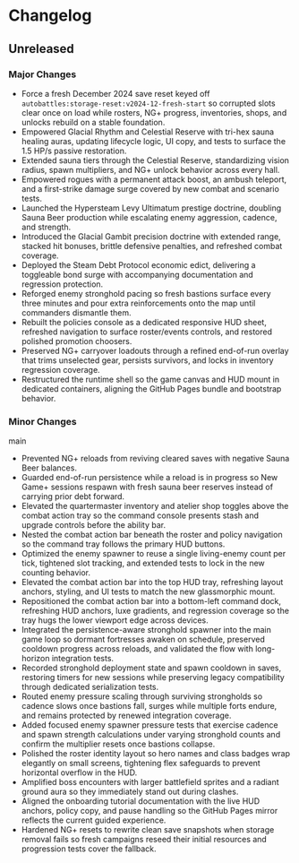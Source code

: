 # Changelog

## Unreleased

### Major Changes
- Force a fresh December 2024 save reset keyed off `autobattles:storage-reset:v2024-12-fresh-start` so corrupted slots clear once on load while rosters, NG+ progress, inventories, shops, and unlocks rebuild on a stable foundation.
- Empowered Glacial Rhythm and Celestial Reserve with tri-hex sauna healing auras, updating lifecycle logic, UI copy, and tests to surface the 1.5 HP/s passive restoration.
- Extended sauna tiers through the Celestial Reserve, standardizing vision radius, spawn multipliers, and NG+ unlock behavior across every hall.
- Empowered rogues with a permanent attack boost, an ambush teleport, and a first-strike damage surge covered by new combat and scenario tests.
- Launched the Hypersteam Levy Ultimatum prestige doctrine, doubling Sauna Beer production while escalating enemy aggression, cadence, and strength.
- Introduced the Glacial Gambit precision doctrine with extended range, stacked hit bonuses, brittle defensive penalties, and refreshed combat coverage.
- Deployed the Steam Debt Protocol economic edict, delivering a toggleable bond surge with accompanying documentation and regression protection.
- Reforged enemy stronghold pacing so fresh bastions surface every three minutes and pour extra reinforcements onto the map until commanders dismantle them.
- Rebuilt the policies console as a dedicated responsive HUD sheet, refreshed navigation to surface roster/events controls, and restored polished promotion choosers.
- Preserved NG+ carryover loadouts through a refined end-of-run overlay that trims unselected gear, persists survivors, and locks in inventory regression coverage.
- Restructured the runtime shell so the game canvas and HUD mount in dedicated containers, aligning the GitHub Pages bundle and bootstrap behavior.

### Minor Changes
main
- Prevented NG+ reloads from reviving cleared saves with negative Sauna Beer balances.
- Guarded end-of-run persistence while a reload is in progress so New Game+ sessions respawn with fresh sauna beer reserves instead of carrying prior debt forward.
- Elevated the quartermaster inventory and atelier shop toggles above the combat action tray so the command console presents
  stash and upgrade controls before the ability bar.
- Nested the combat action bar beneath the roster and policy navigation so the command tray follows the primary HUD buttons.
- Optimized the enemy spawner to reuse a single living-enemy count per tick, tightened slot tracking, and extended tests to
  lock in the new counting behavior.
- Elevated the combat action bar into the top HUD tray, refreshing layout anchors, styling, and UI tests to match the new
  glassmorphic mount.
- Repositioned the combat action bar into a bottom-left command dock, refreshing HUD anchors, luxe gradients, and regression
  coverage so the tray hugs the lower viewport edge across devices.
- Integrated the persistence-aware stronghold spawner into the main game loop so dormant fortresses awaken on schedule, preserved cooldown progress across reloads, and validated the flow with long-horizon integration tests.
- Recorded stronghold deployment state and spawn cooldown in saves, restoring timers for new sessions while preserving legacy compatibility through dedicated serialization tests.
- Routed enemy pressure scaling through surviving strongholds so cadence slows once bastions fall, surges while multiple forts endure, and remains protected by renewed integration coverage.
- Added focused enemy spawner pressure tests that exercise cadence and spawn strength calculations under varying stronghold counts and confirm the multiplier resets once bastions collapse.
- Polished the roster identity layout so hero names and class badges wrap elegantly on small screens, tightening flex safeguards to prevent horizontal overflow in the HUD.
- Amplified boss encounters with larger battlefield sprites and a radiant ground aura so they immediately stand out during clashes.
- Aligned the onboarding tutorial documentation with the live HUD anchors, policy copy, and pause handling so the GitHub Pages mirror reflects the current guided experience.
- Hardened NG+ resets to rewrite clean save snapshots when storage removal fails so fresh campaigns reseed their initial resources and progression tests cover the fallback.
